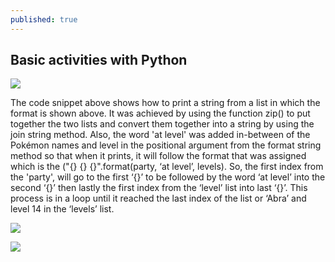 ```yaml
---
published: true
---
```

## Basic activities with Python

![]({{site.baseurl}}/images/LAB1.1.jpg)

The code snippet above shows how to print a string from a list in which the format is shown above. It was achieved by using the function zip() to put together the two lists and convert them together into a string by using the join string method. Also, the word 'at level' was added in-between of the Pokémon names and level in the positional argument from the format string method so that when it prints, it will follow the format that was assigned which is the ("{} {} {}".format(party, ‘at level’, levels). So, the first index from the 'party', will go to the first ‘{}’ to be followed by the word ‘at level’ into the second ‘{}’ then lastly the first index from the ‘level’ list into last ‘{}’. This process is in a loop until it reached the last index of the list or ‘Abra’ and level 14 in the ‘levels’ list.


![]({{site.baseurl}}/images/LAB1.2.jpg)


![]({{site.baseurl}}/images/LAB1.3.jpg)
